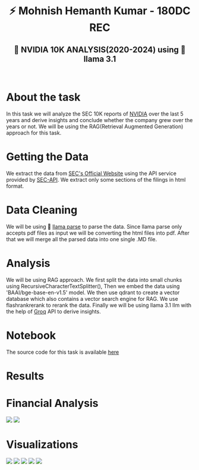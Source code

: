 <div align="center">
  <h1>⚡ Mohnish Hemanth Kumar - 180DC REC</h1>
  <h2>🤖 NVIDIA 10K ANALYSIS(2020-2024) using 🦙 llama 3.1 </h2>
  
</div>
<br/>
<div align="left">
<h1>About the task</h1>
</div>
In this task we will analyze the SEC 10K reports of <a href="https://www.nvidia.com/en-in/">NVIDIA</a> over the last 5 years and derive insights and conclude whether the company grew over the years or not. We will be using the RAG(Retrieval Augmented Generation) approach for this task.
<div align="left">
<h1>Getting the Data</h1>
</div>
We extract the data from <a href="https://www.sec.gov/search-filings">SEC's Official Website</a>  using the API service provided by <a href="https://sec-api.io/">SEC-API</a>. We extract only some sections of the filings in html format.
<div align="left">
<h1>Data Cleaning</h1>
</div>
We will be using 🦙 <a href="https://docs.llamaindex.ai/en/stable/llama_cloud/llama_parse/">llama parse</a> to parse the data. Since llama parse only accepts pdf files as input we will be converting the html files into pdf. After that we will merge all the parsed data into one single .MD file.
<div align="left">
<h1>Analysis</h1>
</div>
We will be using RAG approach. We first split the data into small chunks using RecursiveCharacterTextSplitter(), Then we embed the data using 'BAAI/bge-base-en-v1.5' model. We then use qdrant to create a vector database which also contains a vector search engine for RAG. We use flashrankrerank to rerank the data. Finally we will be using llama 3.1 llm with the help of <a href="https://groq.com/">Groq</a> API to derive insights.
<div align="left">
<h1>Notebook</h1>
</div>
The source code for this task is available <a href="https://github.com/mjthewalker/NVIDIA-10K-Analysis/blob/main/180dc.ipynb">here</a>
<div align="left">
<h1>Results</h1>
</div>
<div align="left">
<h1>Financial Analysis</h1>
</div>
<img src="fa1.jpg">
<img src="fa2.jpg">
<div align="left">
<h1>Visualizations</h1>
</div>
<img src="v1.jpg">
<img src="v5.jpg">
<img src="v2.jpg">
<img src="v3.jpg">
<img src="v4.jpg">

